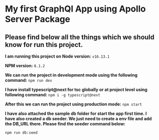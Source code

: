 # My first GraphQl App using Apollo Server Package

## Please find below all the things which we should know for run this project.

**I am running this project on Node version:**
`v16.13.1`

**NPM version:**
`8.1.2`

**We can run the project in development mode using the following command:**
`npm run dev`


**I have install typescript@next for tsc globally or at project level using following command:**
`npm i -g typescript@next`

**After this we can run the project using production mode:**
`npm start`

**I have also attached the sample db folder for start the app first time. I have also created a db seeder. We just need to create a env file and add the DB_URL there. Please find the seeder command below:**

`npm run db:seed`